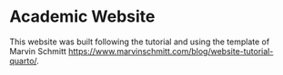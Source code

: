 # Academic Website 

This website was built following the tutorial and using the template of Marvin Schmitt <https://www.marvinschmitt.com/blog/website-tutorial-quarto/>.
